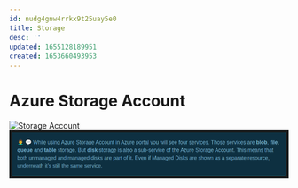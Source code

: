 ```yaml
---
id: nudg4gnw4rrkx9t25uay5e0
title: Storage
desc: ''
updated: 1655128189951
created: 1653660493953
---
```

# Azure Storage Account

![Storage Account](/assets/images/azure-storage-account.png)
![Details on disk storage](assets/images/disk-storage-details.png)


